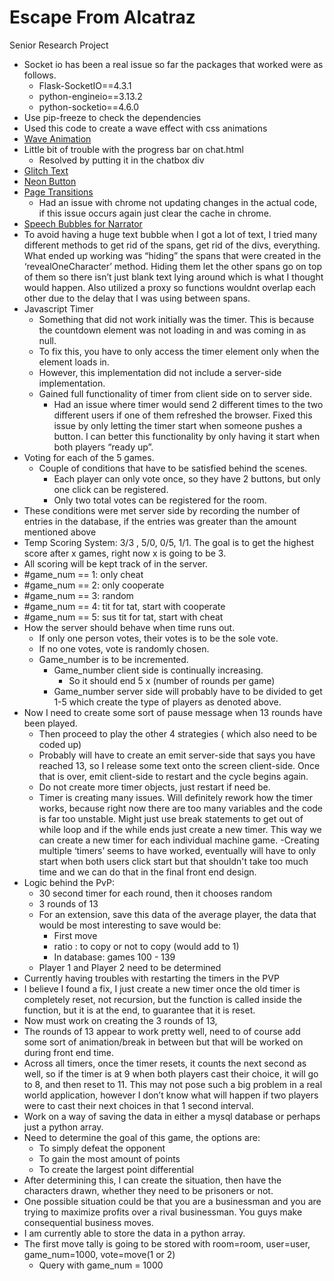 # Escape From Alcatraz
Senior Research Project
- Socket io has been a real issue so far the packages that worked were as follows.
  - Flask-SocketIO==4.3.1
   - python-engineio==3.13.2 
  - python-socketio==4.6.0
- Use pip-freeze to check the dependencies
- Used this code to create a wave effect with css animations
- [Wave Animation](https://www.instagram.com/p/CBBPQ01ge7J/)
- Little bit of trouble with the progress bar on chat.html
  - Resolved by putting it in the chatbox div
- [Glitch Text](https://www.youtube.com/watch?v=7Xyg8Ja7dyY)
- [Neon Button](https://www.youtube.com/watch?v=ex7jGbyFgpA&t=0s)
- [Page Transitions](https://www.youtube.com/watch?v=ckJ7gdIeebc)
  - Had an issue with chrome not updating changes in the actual code, if this issue occurs again just clear the cache in chrome. 
- [Speech Bubbles for Narrator](https://www.youtube.com/results?search_query=javascript+speech+bubble)
- To avoid having a huge text bubble when I got a lot of text, I tried many different methods to get rid of the spans, get rid of the divs, everything. What ended up working was “hiding” the spans that were created in the ‘revealOneCharacter’ method. Hiding them let the other spans go on top of them so there isn’t just blank text lying around which is what I thought would happen. Also utilized a proxy so functions wouldnt overlap each other due to the delay that I was using between spans. 
- Javascript Timer
  - Something that did not work initially was the timer. This is because the countdown element was not loading in and was coming in as null.
  - To fix this, you have to only access the timer element only when the element loads in. 
  - However, this implementation did not include a server-side implementation. 
  - Gained full functionality of timer from client side on to server side.
    - Had an issue where timer would send 2 different times to the two different users if one of them refreshed the browser. Fixed this issue by only letting the timer start when someone pushes a button. I can better this functionality by only having it start when both players “ready up”.
- Voting for each of the 5 games.
  - Couple of conditions that have to be satisfied behind the scenes.
    - Each player can only vote once, so they have 2 buttons, but only one click can be registered.
    - Only two total votes can be registered for the room.
- These conditions were met server side by recording the number of entries in the database, if the entries was greater than the amount mentioned above
- Temp Scoring System: 3/3 , 5/0, 0/5, 1/1. The goal is to get the highest score after x games, right now x is going to be 3. 
- All scoring will be kept track of in the server.
- #game_num == 1: only cheat
- #game_num == 2: only cooperate
- #game_num == 3: random
- #game_num == 4: tit for tat, start with cooperate
- #game_num == 5: sus tit for tat, start with cheat
- How the server should behave when time runs out.
  - If only one person votes, their votes is to be the sole vote.
  - If no one votes, vote is randomly chosen.
  - Game_number is to be incremented.
    - Game_number client side is continually increasing. 
      - So it should end 5 x (number of rounds per game)
    - Game_number server side will probably have to be divided to get 1-5 which create the type of players as denoted above.
- Now I need to create some sort of pause message when 13 rounds have been played.
  - Then proceed to play the other 4 strategies ( which also need to be coded up)
  - Probably will have to create an emit server-side that says you have reached 13, so I release some text onto the screen client-side. Once that is over, emit client-side to  restart and the cycle begins again.
  - Do not create more timer objects, just restart if need be. 
  - Timer is creating many issues. Will definitely rework how the timer works, because right now there are too many variables and the code is far too unstable. Might just use break statements to get out of while loop and if the while ends just create a new timer. This way we can create a new timer for each individual machine game.
-Creating multiple ‘timers’ seems to have worked, eventually will have to only start when both users click start but that shouldn't take too much time and we can do that in the final front end design.
- Logic behind the PvP: 
  - 30 second timer for each round, then it chooses random
  - 3 rounds of 13
  - For an extension, save this data of the average player, the data that would be most interesting to save would be:
    - First move
    - ratio : to copy or not to copy (would add to 1)
    - In database: games 100 - 139
  - Player 1 and Player 2 need to be determined
- Currently having troubles with restarting the timers in the PVP
- I believe I found a fix, I just create a new timer once the old timer is completely reset, not recursion, but the function is called inside the function, but it is at the end, to guarantee that it is reset.
- Now must work on creating the 3 rounds of 13, 
- The rounds of 13 appear to work pretty well, need to of course add some sort of animation/break in between but that will be worked on during front end time. 
- Across all timers, once the timer resets, it counts the next second as well, so if the timer is at 9 when both players cast their choice, it will go to 8, and then reset to 11. This may not pose such a big problem in a real world application, however I don’t know what will happen if two players were to cast their next choices in that 1 second interval.
- Work on a way of saving the data in either a mysql database or perhaps just a python array. 	
- Need to determine the goal of this game, the options are:
  - To simply defeat the opponent
  - To gain the most amount of points
  - To create the largest point differential
- After determining this, I can create the situation, then have the characters drawn, whether they need to be prisoners or not. 
- One possible situation could be that you are a businessman and you are trying to maximize profits over a rival businessman. You guys make consequential business moves. 
- I am currently able to store the data in a python array.
- The first move tally is going to be stored with room=room, user=user, game_num=1000, vote=move(1 or 2)
  - Query with game_num = 1000


